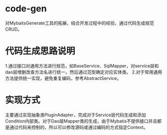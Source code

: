 # code-gen
对MybaitsGenerate工具的拓展，结合开发过程中的经验，通过代码生成规范CRUD。

# 代码生成思路说明
1.通过接口对通用方法进行规范，如BaseService、SqlMapper，对service层和dao层增删改查方法名进行统一，然后通过范型确定对应实体类。
2.对于常用通用方法提供统一实现，避免重复编码，参考AbstractService。

# 实现方式
主要通过实现抽象类PluginAdapter，完成对于Service层代码生成和添加Condition内部类。对于Dao层Mapper类的生成，由于Mybatis不提供接口并且都是通过代码来控制的，所以可以修改源码或通过编码的方式指定Context。
